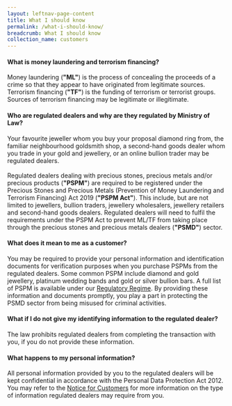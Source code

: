 ```yaml
---
layout: leftnav-page-content
title: What I should know
permalink: /what-i-should-know/
breadcrumb: What I should know
collection_name: customers
---
```


#### What is money laundering and terrorism financing?
Money laundering (**"ML"**) is the process of concealing the proceeds of a crime so that they appear to have originated from legitimate sources. Terrorism financing (**"TF"**) is the funding of terrorism or terrorist groups. Sources of terrorism financing may be legitimate or illegitimate.

#### Who are regulated dealers and why are they regulated by Ministry of Law?
Your favourite jeweller whom you buy your proposal diamond ring from, the familiar neighbourhood goldsmith shop, a second-hand goods dealer whom you trade in your gold and jewellery, or an online bullion trader may be regulated dealers.<br><br>
Regulated dealers dealing with precious stones, precious metals and/or precious products (**"PSPM"**) are required to be registered under the Precious Stones and Precious Metals (Prevention of Money Laundering and Terrorism Financing) Act 2019 (**"PSPM Act"**). This include, but are not limited to jewellers, bullion traders, jewellery wholesalers, jewellery retailers and second-hand goods dealers. Regulated dealers will need to fulfil the requirements under the PSPM Act to prevent ML/TF from taking place through the precious stones and precious metals dealers (**"PSMD"**) sector.

#### What does it mean to me as a customer?
You may be required to provide your personal information and identification documents for verification purposes when you purchase PSPMs from the regulated dealers. Some common PSPM include diamond and gold jewellery, platinum wedding bands and gold or silver bullion bars. A full list of PSPM is available under our [Regulatory Regime](/regulatory-regime/). By providing these information and documents promptly, you play a part in protecting the PSMD sector from being misused for criminal activities.  

#### What if I do not give my identifying information to the regulated dealer?
The law prohibits regulated dealers from completing the transaction with you, if you do not provide these information. 

#### What happens to my personal information?
All personal information provided by you to the regulated dealers will be kept confidential in accordance with the Personal Data Protection Act 2012. You may refer to the [Notice for Customers](/notice-for-customers/) for more information on the type of information regulated dealers may require from you.

